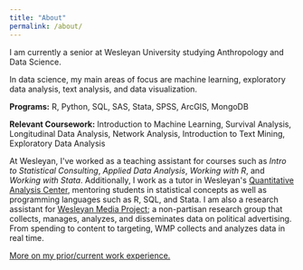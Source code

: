 ```yaml
---
title: "About"
permalink: /about/
---
```


I am currently a senior at Wesleyan University studying Anthropology and Data Science.

In data science, my main areas of focus are machine learning, exploratory data analysis, text analysis, and data visualization.

**Programs:** R, Python, SQL, SAS, Stata, SPSS, ArcGIS, MongoDB

**Relevant Coursework:** Introduction to Machine Learning, Survival Analysis, Longitudinal Data Analysis, Network Analysis, Introduction to Text Mining, Exploratory Data Analysis

At Wesleyan, I've worked as a teaching assistant for courses such as *Intro to Statistical Consulting*, *Applied Data Analysis*, *Working with R*, and *Working with Stata*. Additionally, I work as a tutor in Wesleyan's [Quantitative Analysis Center](https://www.wesleyan.edu/qac/index.html), mentoring students in statistical concepts as well as programming languages such as R, SQL, and Stata. I am also a research assistant for [Wesleyan Media Project](https://mediaproject.wesleyan.edu); a non-partisan research group that collects, manages, analyzes, and disseminates data on political advertising. From spending to content to targeting, WMP collects and analyzes data in real time.

[More on my prior/current work experience.](https://www.dropbox.com/s/qcnprkutimqumf3/CSS%20Resume.pdf?dl=0)
